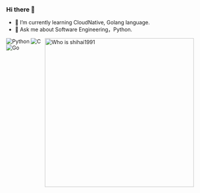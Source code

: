 ### Hi there 👋

- 🌱 I’m currently learning CloudNative, Golang language.
- 💬 Ask me about Software Engineering，Python.

<a href="#">
<img align="right" src="https://github-readme-stats.vercel.app/api?username=shihai1991&count_private=true&show_icons=true" alt="Who is shihai1991" width="400px">
</a>

![Python](https://img.shields.io/badge/-Python-1D415E?style=flat-square&logo=python&labelColor=3772A2&logoColor=FFDA4C)
![C](https://img.shields.io/badge/C%20language-%2300599C.svg?style=flat-square&logo=c&logoColor=white)
![Go](https://img.shields.io/badge/Golang%20-%2300599C.svg?style=flat-square&logo=Go&logoColor=white)

<!--
**shihai1991/shihai1991** is a ✨ _special_ ✨ repository because its `README.md` (this file) appears on your GitHub profile.

Here are some ideas to get you started:

- 🔭 I’m currently working on ...

- 👯 I’m looking to collaborate on ...
- 🤔 I’m looking for help with ...

- 📫 How to reach me: ...
- 😄 Pronouns: ...
- ⚡ Fun fact: ...
-->
